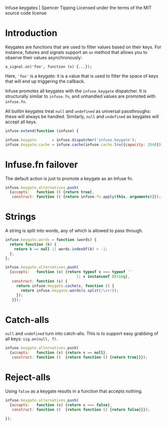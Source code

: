 Infuse keygates | Spencer Tipping
Licensed under the terms of the MIT source code license

# Introduction

Keygates are functions that are used to filter values based on their keys. For
instance, futures and signals support an `on` method that allows you to observe
their values asynchronously:

    a_signal.on('foo', function (x) {...});

Here, `'foo'` is a _keygate_: it is a value that is used to filter the space of
keys that will end up triggering the callback.

Infuse promotes all keygates with the `infuse.keygate` dispatcher. It is
structurally similar to `infuse.fn`, and unhandled values are promoted with
`infuse.fn`.

All builtin keygates treat `null` and `undefined` as universal passthroughs:
these will always be handled. Similarly, `null` and `undefined` as keygates
will accept all keys.

```js
infuse.extend(function (infuse) {
```

```js
infuse.keygate       = infuse.dispatcher('infuse.keygate');
infuse.keygate.cache = infuse.cache(infuse.cache.lru({capacity: 2048}));
```

# Infuse.fn failover

The default action is just to promote a keygate as an Infuse fn.

```js
infuse.keygate.alternatives.push(
  {accepts:   function () {return true},
   construct: function () {return infuse.fn.apply(this, arguments)}});
```

# Strings

A string is split into words, any of which is allowed to pass through.

```js
infuse.keygate.words = function (words) {
  return function (k) {
    return k == null || words.indexOf(k) > -1;
  };
};
```

```js
infuse.keygate.alternatives.push(
  {accepts:   function (x) {return typeof x === typeof ''
                                || x instanceof String},
   construct: function (s) {
     return infuse.keygate.cache(s, function () {
       return infuse.keygate.words(s.split(/\s+/));
     });
   }});
```

# Catch-alls

`null` and `undefined` turn into catch-alls. This is to support easy grabbing
of all keys: `sig.on(null, f)`.

```js
infuse.keygate.alternatives.push(
  {accepts:   function (x) {return x == null},
   construct: function ()  {return function () {return true}}});
```

# Reject-alls

Using `false` as a keygate results in a function that accepts nothing.

```js
infuse.keygate.alternatives.push(
  {accepts:   function (x) {return x === false},
   construct: function ()  {return function () {return false}}});
```

```js
});

```
